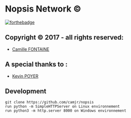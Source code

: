 # Nopsis Network ©

[![forthebadge](http://forthebadge.com/images/badges/built-with-love.svg)](http://forthebadge.com)

## Copyright © 2017 -  all rights reserved:

-   [Camille FONTAINE](https://github.com/CamJr)
## A special thanks to :
-   [Kevin POYER](https://github.com/MrDrannoc)

## Development

```
git clone https://github.com/camjr/nopsis
run python -m SimpleHTTPServer on Linux environnement
run python3 -m http.server 8000 on Windows environnement
```
